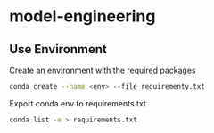 # model-engineering

## Use Environment
Create an environment with the required packages
```bash
conda create --name <env> --file requirementy.txt
```

Export conda env to requirements.txt
```bash
conda list -e > requirements.txt
```
